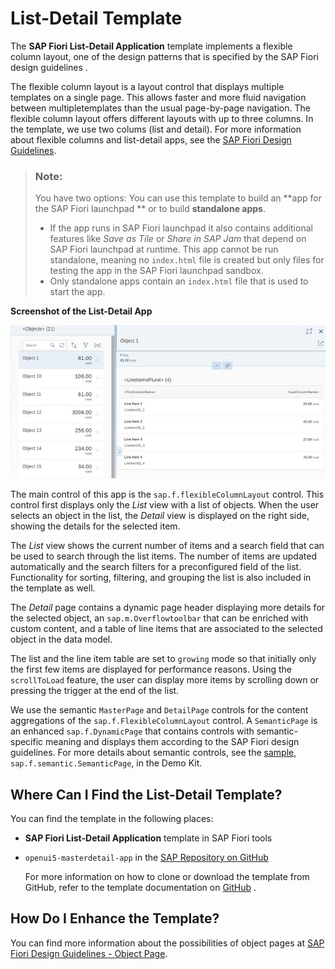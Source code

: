 <!-- loioc3e3ecd4131a4a90bc20756efe1ab5cc -->

# List-Detail Template

The **SAP Fiori List-Detail Application** template implements a flexible column layout, one of the design patterns that is specified by the SAP Fiori design guidelines .

The flexible column layout is a layout control that displays multiple templates on a single page. This allows faster and more fluid navigation between multipletemplates than the usual page-by-page navigation. The flexible column layout offers different layouts with up to three columns. In the template, we use two colums \(list and detail\). For more information about flexible columns and list-detail apps, see the [SAP Fiori Design Guidelines](https://experience.sap.com/fiori-design-web/).

> ### Note:  
> You have two options: You can use this template to build an **app for the SAP Fiori launchpad ** or to build **standalone apps**.
> 
> -   If the app runs in SAP Fiori launchpad it also contains additional features like *Save as Tile* or *Share in SAP Jam* that depend on SAP Fiori launchpad at runtime. This app cannot be run standalone, meaning no `index.html` file is created but only files for testing the app in the SAP Fiori launchpad sandbox.
> -   Only standalone apps contain an `index.html` file that is used to start the app.

  
  
**Screenshot of the List-Detail App**

![](images/Master-Detail_App_ee6e01b.png "Screenshot of the List-Detail App")

The main control of this app is the `sap.f.flexibleColumnLayout` control. This control first displays only the *List* view with a list of objects. When the user selects an object in the list, the *Detail* view is displayed on the right side, showing the details for the selected item.

The *List* view shows the current number of items and a search field that can be used to search through the list items. The number of items are updated automatically and the search filters for a preconfigured field of the list. Functionality for sorting, filtering, and grouping the list is also included in the template as well.

The *Detail* page contains a dynamic page header displaying more details for the selected object, an `sap.m.Overflowtoolbar` that can be enriched with custom content, and a table of line items that are associated to the selected object in the data model.

The list and the line item table are set to `growing` mode so that initially only the first few items are displayed for performance reasons. Using the `scrollToLoad` feature, the user can display more items by scrolling down or pressing the trigger at the end of the list.

We use the semantic `MasterPage` and `DetailPage` controls for the content aggregations of the `sap.f.FlexibleColumnLayout` control. A `SemanticPage` is an enhanced `sap.f.DynamicPage` that contains controls with semantic-specific meaning and displays them according to the SAP Fiori design guidelines. For more details about semantic controls, see the [sample](https://sapui5.hana.ondemand.com/#/api/sap.f.semantic.SemanticPage/samples), `sap.f.semantic.SemanticPage`, in the Demo Kit.



<a name="loioc3e3ecd4131a4a90bc20756efe1ab5cc__section_els_xvw_k1b"/>

## Where Can I Find the List-Detail Template?

You can find the template in the following places:

-   **SAP Fiori List-Detail Application** template in SAP Fiori tools

-   `openui5-masterdetail-app` in the [SAP Repository on GitHub](https://github.com/SAP)

    For more information on how to clone or download the template from GitHub, refer to the template documentation on [GitHub](https://github.com/SAP/openui5-masterdetail-app/blob/master/README.md) .




<a name="loioc3e3ecd4131a4a90bc20756efe1ab5cc__section_EnhanceTemplate"/>

## How Do I Enhance the Template?

You can find more information about the possibilities of object pages at [SAP Fiori Design Guidelines - Object Page](https://experience.sap.com/fiori-design-web/object-page/).

